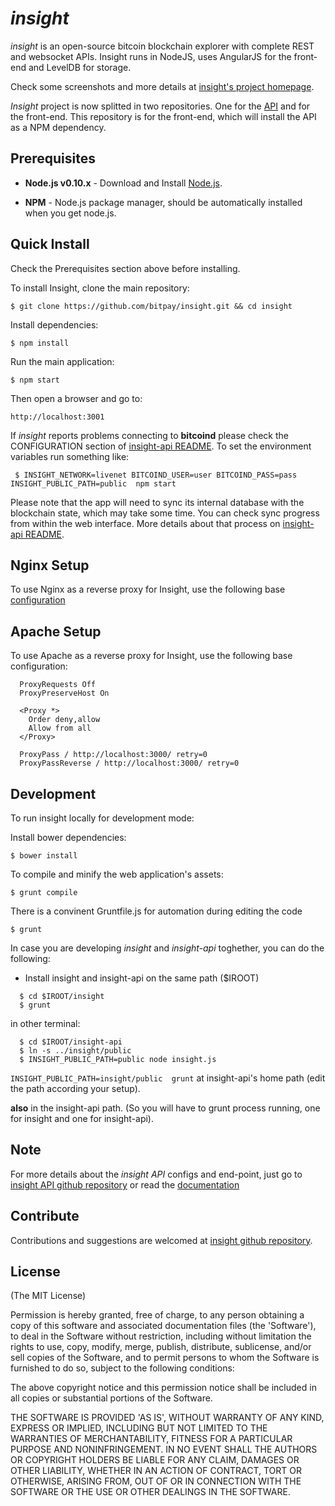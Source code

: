 # *insight*

*insight* is an open-source bitcoin blockchain explorer with complete REST
and websocket APIs. Insight runs in NodeJS, uses AngularJS for the
front-end and LevelDB for storage.

Check some screenshots and more details at [insight's project homepage](http://insight.is/).

*Insight* project is now splitted in two repositories. One for the [API](https://github.com/SDCDev/insight-api) and for the front-end. This repository is for the front-end, which will install the API as a NPM dependency.

## Prerequisites

* **Node.js v0.10.x** - Download and Install [Node.js](http://www.nodejs.org/download/).

* **NPM** - Node.js package manager, should be automatically installed when you get node.js.

## Quick Install
  Check the Prerequisites section above before installing.

  To install Insight, clone the main repository:

    $ git clone https://github.com/bitpay/insight.git && cd insight

  Install dependencies:

    $ npm install
    
  Run the main application:

    $ npm start
    
  Then open a browser and go to:

    http://localhost:3001

  If *insight* reports problems connecting to **bitcoind** please check the CONFIGURATION section of 
  [insight-api README](https://github.com/SDCDev/insight-api/blob/master/README.md). To set the 
  environment variables run something like:
  
     $ INSIGHT_NETWORK=livenet BITCOIND_USER=user BITCOIND_PASS=pass INSIGHT_PUBLIC_PATH=public  npm start


  Please note that the app will need to sync its internal database
  with the blockchain state, which may take some time. You can check
  sync progress from within the web interface. More details about that process
  on [insight-api README](https://github.com/SDCDev/insight-api/blob/master/README.md). 
  
  
## Nginx Setup

To use Nginx as a reverse proxy for Insight, use the following base [configuration](https://gist.github.com/matiu/bdd5e55ff0ad90b54261)

## Apache Setup

To use Apache as a reverse proxy for Insight, use the following base configuration:

```
  ProxyRequests Off
  ProxyPreserveHost On

  <Proxy *>
    Order deny,allow
    Allow from all
  </Proxy>

  ProxyPass / http://localhost:3000/ retry=0
  ProxyPassReverse / http://localhost:3000/ retry=0
```

## Development

To run insight locally for development mode:

Install bower dependencies:

```$ bower install```

To compile and minify the web application's assets:

```$ grunt compile```

There is a convinent Gruntfile.js for automation during editing the code

```$ grunt```



In case you are developing *insight* and *insight-api* toghether, you can do the following:

* Install insight and insight-api on the same path ($IROOT)
```
  $ cd $IROOT/insight
  $ grunt
```
in other terminal:
```
  $ cd $IROOT/insight-api 
  $ ln -s ../insight/public
  $ INSIGHT_PUBLIC_PATH=public node insight.js 
```


```INSIGHT_PUBLIC_PATH=insight/public  grunt```
at insight-api's home path (edit the path according your setup).

**also** in the insight-api path. (So you will have to grunt process running, one for insight and one for insight-api).


## Note

For more details about the *insight API* configs and end-point, just go to [insight API github repository](https://github.com/bitpay/insight-api) or read the [documentation](https://github.com/bitpay/insight-api/blob/master/README.md)

## Contribute

Contributions and suggestions are welcomed at [insight github repository](https://github.com/bitpay/insight).


## License
(The MIT License)

Permission is hereby granted, free of charge, to any person obtaining
a copy of this software and associated documentation files (the
'Software'), to deal in the Software without restriction, including
without limitation the rights to use, copy, modify, merge, publish,
distribute, sublicense, and/or sell copies of the Software, and to
permit persons to whom the Software is furnished to do so, subject to
the following conditions:

The above copyright notice and this permission notice shall be
included in all copies or substantial portions of the Software.

THE SOFTWARE IS PROVIDED 'AS IS', WITHOUT WARRANTY OF ANY KIND,
EXPRESS OR IMPLIED, INCLUDING BUT NOT LIMITED TO THE WARRANTIES OF
MERCHANTABILITY, FITNESS FOR A PARTICULAR PURPOSE AND NONINFRINGEMENT.
IN NO EVENT SHALL THE AUTHORS OR COPYRIGHT HOLDERS BE LIABLE FOR ANY
CLAIM, DAMAGES OR OTHER LIABILITY, WHETHER IN AN ACTION OF CONTRACT,
TORT OR OTHERWISE, ARISING FROM, OUT OF OR IN CONNECTION WITH THE
SOFTWARE OR THE USE OR OTHER DEALINGS IN THE SOFTWARE.

